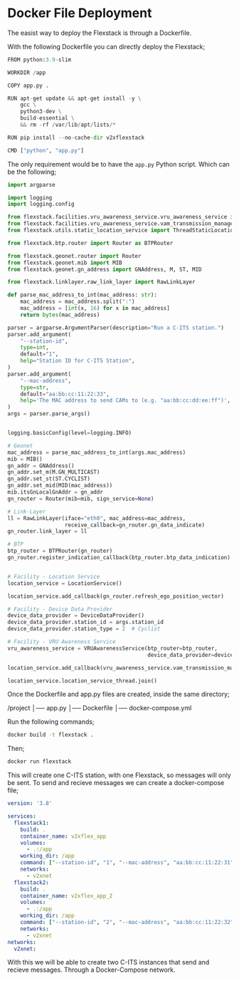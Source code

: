 # Docker File Deployment

The easist way to deploy the Flexstack is through a Dockerfile.

With the following Dockerfile you can directly deploy the Flexstack;

```py
FROM python:3.9-slim

WORKDIR /app

COPY app.py .

RUN apt-get update && apt-get install -y \
    gcc \
    python3-dev \
    build-essential \
    && rm -rf /var/lib/apt/lists/*

RUN pip install --no-cache-dir v2xflexstack

CMD ["python", "app.py"]
```

The only requirement would be to have the `app.py` Python script. Which can be the following;

```py
import argparse

import logging
import logging.config

from flexstack.facilities.vru_awareness_service.vru_awareness_service import VRUAwarenessService
from flexstack.facilities.vru_awareness_service.vam_transmission_management import DeviceDataProvider
from flexstack.utils.static_location_service import ThreadStaticLocationService as LocationService

from flexstack.btp.router import Router as BTPRouter

from flexstack.geonet.router import Router
from flexstack.geonet.mib import MIB
from flexstack.geonet.gn_address import GNAddress, M, ST, MID

from flexstack.linklayer.raw_link_layer import RawLinkLayer

def parse_mac_address_to_int(mac_address: str):
    mac_address = mac_address.split(":")
    mac_address = [int(x, 16) for x in mac_address]
    return bytes(mac_address)

parser = argparse.ArgumentParser(description="Run a C-ITS station.")
parser.add_argument(
    "--station-id",
    type=int,
    default="1",
    help="Station ID for C-ITS Station",
)
parser.add_argument(
    "--mac-address",
    type=str,
    default="aa:bb:cc:11:22:33",
    help='The MAC address to send CAMs to (e.g. "aa:bb:cc:dd:ee:ff")',
)
args = parser.parse_args()


logging.basicConfig(level=logging.INFO)

# Geonet
mac_address = parse_mac_address_to_int(args.mac_address)
mib = MIB()
gn_addr = GNAddress()
gn_addr.set_m(M.GN_MULTICAST)
gn_addr.set_st(ST.CYCLIST)
gn_addr.set_mid(MID(mac_address))
mib.itsGnLocalGnAddr = gn_addr
gn_router = Router(mib=mib, sign_service=None)

# Link-Layer
ll = RawLinkLayer(iface="eth0", mac_address=mac_address,
                  receive_callback=gn_router.gn_data_indicate)
gn_router.link_layer = ll

# BTP
btp_router = BTPRouter(gn_router)
gn_router.register_indication_callback(btp_router.btp_data_indication)


# Facility - Location Service
location_service = LocationService()

location_service.add_callback(gn_router.refresh_ego_position_vector)

# Facility - Device Data Provider
device_data_provider = DeviceDataProvider()
device_data_provider.station_id = args.station_id
device_data_provider.station_type = 2  # Cyclist

# Facility - VRU Awareness Service
vru_awareness_service = VRUAwarenessService(btp_router=btp_router,
                                            device_data_provider=device_data_provider)

location_service.add_callback(vru_awareness_service.vam_transmission_management.location_service_callback)

location_service.location_service_thread.join()
```

Once the Dockerfile and app.py files are created, inside the same directory;

/project
│── app.py
│── Dockerfile
│── docker-compose.yml


Run the following commands; 

```bash
docker build -t flexstack .
```

Then;

```bash
docker run flexstack
```

This will create one C-ITS station, with one Flexstack, so messages will only be sent. To send and recieve messages we can create a docker-compose file;

```yaml
version: '3.8'

services:
  flexstack1:
    build: .
    container_name: v2xflex_app
    volumes:
      - .:/app
    working_dir: /app
    command: ["--station-id", "1", "--mac-address", "aa:bb:cc:11:22:31"]
    networks:
      - v2xnet
  flexstack2:
    build: .
    container_name: v2xflex_app_2
    volumes:
      - .:/app
    working_dir: /app
    command: ["--station-id", "2", "--mac-address", "aa:bb:cc:11:22:32"]
    networks:
      - v2xnet
networks:
  v2xnet:
```

With this we will be able to create two C-ITS instances that send and recieve messages. Through a Docker-Compose network.

